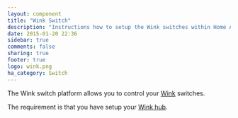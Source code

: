 ```yaml
---
layout: component
title: "Wink Switch"
description: "Instructions how to setup the Wink switches within Home Assistant."
date: 2015-01-20 22:36
sidebar: true
comments: false
sharing: true
footer: true
logo: wink.png
ha_category: Switch
---
```



The Wink switch platform allows you to control your [Wink](http://www.wink.com/) switches.

The requirement is that you have setup your [Wink hub](/components/light.wink/).

